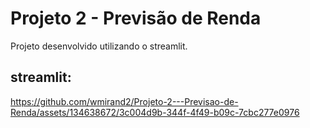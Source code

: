 # Projeto 2 - Previsão de Renda

Projeto desenvolvido utilizando o streamlit.

## streamlit:

https://github.com/wmirand2/Projeto-2---Previsao-de-Renda/assets/134638672/3c004d9b-344f-4f49-b09c-7cbc277e0976



